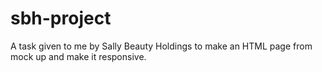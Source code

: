 # sbh-project
A task given to me by Sally Beauty Holdings to make an HTML page from mock up and make it responsive.
